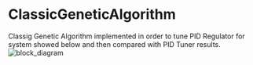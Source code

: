 # ClassicGeneticAlgorithm
Classig Genetic Algorithm implemented in order to tune PID Regulator for system showed below and then compared with PID Tuner results.
![block_diagram](https://github.com/kojojaj/ClassicGeneticAlgorithm/assets/123246452/97ce62bd-f49c-4cb0-adfb-06a2967ab5a7)
